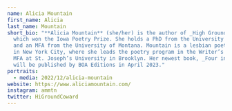 ```yaml
---
name: Alicia Mountain
first_name: Alicia
last_name: Mountain
short_bio: "**Alicia Mountain** (she/her) is the author of _High Ground Coward,_
  which won the Iowa Poetry Prize. She holds a PhD from the University of Denver
  and an MFA from the University of Montana. Mountain is a lesbian poet living
  in New York City, where she leads the poetry program in the Writer’s Foundry
  MFA at St. Joseph’s University in Brooklyn. Her newest book, _Four in Hand,_
  will be published by BOA Editions in April 2023."
portraits:
  - media: 2022/12/alicia-mountain
website: https://www.aliciamountain.com/
instagram: ammtn
twitter: HiGroundCoward
---
```

